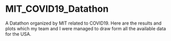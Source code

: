 # MIT_COVID19_Datathon
A Datathon organized by MIT related to COVID19. Here are the results and plots which my team and I were managed to draw form all the available data for the USA. 

